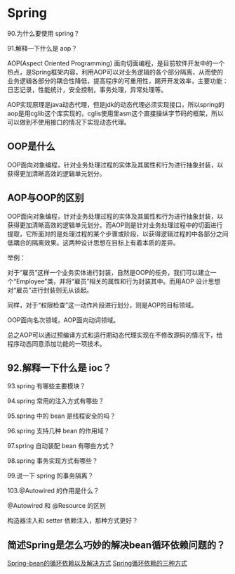 # Spring 

90.为什么要使用 spring？

91.解释一下什么是 aop？

AOP(Aspect Oriented Programming) 面向切面编程，是目前软件开发中的一个热点，是Spring框架内容，利用AOP可以对业务逻辑的各个部分隔离，从而使的业务逻辑各部分的耦合性降低，提高程序的可重用性，踢开开发效率，主要功能：日志记录，性能统计，安全控制，事务处理，异常处理等。

AOP实现原理是java动态代理，但是jdk的动态代理必须实现接口，所以spring的aop是用cglib这个库实现的，cglis使用里asm这个直接操纵字节码的框架，所以可以做到不使用接口的情况下实现动态代理。

## OOP是什么

OOP面向对象编程，针对业务处理过程的实体及其属性和行为进行抽象封装，以获得更加清晰高效的逻辑单元划分。

## AOP与OOP的区别

OOP面向对象编程，针对业务处理过程的实体及其属性和行为进行抽象封装，以获得更加清晰高效的逻辑单元划分。而AOP则是针对业务处理过程中的切面进行提取，它所面对的是处理过程的某个步骤或阶段，以获得逻辑过程的中各部分之间低耦合的隔离效果。这两种设计思想在目标上有着本质的差异。

举例：

对于“雇员”这样一个业务实体进行封装，自然是OOP的任务，我们可以建立一个“Employee”类，并将“雇员”相关的属性和行为封装其中。而用AOP 设计思想对“雇员”进行封装则无从谈起。

同样，对于“权限检查”这一动作片段进行划分，则是AOP的目标领域。

OOP面向名次领域，AOP面向动词领域。

总之AOP可以通过预编译方式和运行期动态代理实现在不修改源码的情况下，给程序动态同意添加功能的一项技术。

## 92.解释一下什么是 ioc？

93.spring 有哪些主要模块？

94.spring 常用的注入方式有哪些？

95.spring 中的 bean 是线程安全的吗？

96.spring 支持几种 bean 的作用域？

97.spring 自动装配 bean 有哪些方式？

98.spring 事务实现方式有哪些？

99.说一下 spring 的事务隔离？

103.@Autowired 的作用是什么？

@Autowired 和 @Resource 的区别

构造器注入和 setter 依赖注入，那种方式更好？ 

## 简述Spring是怎么巧妙的解决bean循环依赖问题的？

[Spring-bean的循环依赖以及解决方式](https://blog.csdn.net/u010853261/article/details/77940767)
[Spring循环依赖的三种方式](https://blog.csdn.net/u010644448/article/details/59108799)



